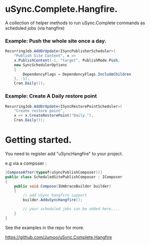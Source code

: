 # uSync.Complete.Hangfire.

A collection of helper methods to run uSync.Complete commands as scheduled jobs (via hangfire)

### Example: Push the whole site once a day. 

```cs
RecurringJob.AddOrUpdate<ISyncPublisherScheduler>(
    "Publish Site Content", x =>
    x.PublishContent(-1, "target", PublishMode.Push,
    new SyncSchedulerOptions
    {
        DependencyFlags = DependencyFlags.IncludeChildren
    }, -1),
    Cron.Daily());
```

### Example: Create A Daily restore point 

```cs
RecurringJob.AddOrUpdate<ISyncRestorePointScheduler>(
    "Create restore point", 
    x => x.CreateRestorePoint("Daily."), 
    Cron.Daily());
```


# Getting started. 
You need to register add "uSyncHangfire" to your project.

e.g via a composer :

```cs
[ComposeAfter(typeof(uSyncPublishComposer))]
public class ScheduledSitePublishComposer : IComposer
{
    public void Compose(IUmbracoBuilder builder)
    {
        // add uSync hangfire support
        builder.AdduSyncHangfire();

        // your scheduled jobs can be added here....
    }
}
```

See the examples in the repo for more. 

https://github.com/Jumoo/uSync.Complete.Hangfire